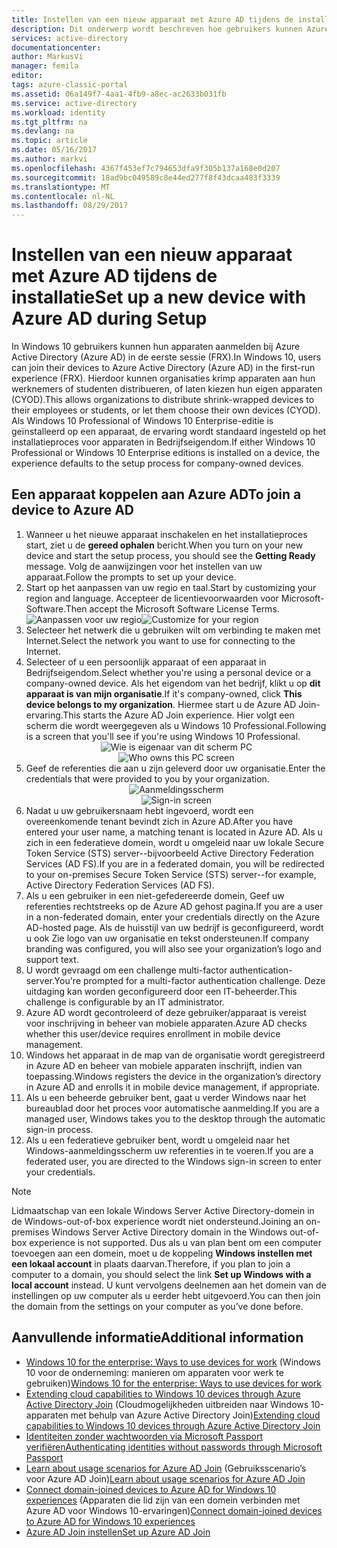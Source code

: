 ```yaml
---
title: Instellen van een nieuw apparaat met Azure AD tijdens de installatie | Microsoft Docs
description: Dit onderwerp wordt beschreven hoe gebruikers kunnen Azure AD Join instellen tijdens hun first-run experience.
services: active-directory
documentationcenter: 
author: MarkusVi
manager: femila
editor: 
tags: azure-classic-portal
ms.assetid: 06a149f7-4aa1-4fb9-a8ec-ac2633b031fb
ms.service: active-directory
ms.workload: identity
ms.tgt_pltfrm: na
ms.devlang: na
ms.topic: article
ms.date: 05/16/2017
ms.author: markvi
ms.openlocfilehash: 4367f453ef7c794653dfa9f305b137a168e0d207
ms.sourcegitcommit: 18ad9bc049589c8e44ed277f8f43dcaa483f3339
ms.translationtype: MT
ms.contentlocale: nl-NL
ms.lasthandoff: 08/29/2017
---
```

# <a name="set-up-a-new-device-with-azure-ad-during-setup"></a><span data-ttu-id="bd152-103">Instellen van een nieuw apparaat met Azure AD tijdens de installatie</span><span class="sxs-lookup"><span data-stu-id="bd152-103">Set up a new device with Azure AD during Setup</span></span>
<span data-ttu-id="bd152-104">In Windows 10 gebruikers kunnen hun apparaten aanmelden bij Azure Active Directory (Azure AD) in de eerste sessie (FRX).</span><span class="sxs-lookup"><span data-stu-id="bd152-104">In Windows 10, users can join their devices to Azure Active Directory (Azure AD) in the first-run experience (FRX).</span></span> <span data-ttu-id="bd152-105">Hierdoor kunnen organisaties krimp apparaten aan hun werknemers of studenten distribueren, of laten kiezen hun eigen apparaten (CYOD).</span><span class="sxs-lookup"><span data-stu-id="bd152-105">This allows organizations to distribute shrink-wrapped devices to their employees or students, or let them choose their own devices (CYOD).</span></span>
<span data-ttu-id="bd152-106">Als Windows 10 Professional of Windows 10 Enterprise-editie is geïnstalleerd op een apparaat, de ervaring wordt standaard ingesteld op het installatieproces voor apparaten in Bedrijfseigendom.</span><span class="sxs-lookup"><span data-stu-id="bd152-106">If either Windows 10 Professional or Windows 10 Enterprise editions is installed on a device, the experience defaults to the setup process for company-owned devices.</span></span>

## <a name="to-join-a-device-to-azure-ad"></a><span data-ttu-id="bd152-107">Een apparaat koppelen aan Azure AD</span><span class="sxs-lookup"><span data-stu-id="bd152-107">To join a device to Azure AD</span></span>
1. <span data-ttu-id="bd152-108">Wanneer u het nieuwe apparaat inschakelen en het installatieproces start, ziet u de **gereed ophalen** bericht.</span><span class="sxs-lookup"><span data-stu-id="bd152-108">When you turn on your new device and start the setup process, you should see the  **Getting Ready** message.</span></span> <span data-ttu-id="bd152-109">Volg de aanwijzingen voor het instellen van uw apparaat.</span><span class="sxs-lookup"><span data-stu-id="bd152-109">Follow the prompts to set up your device.</span></span>
2. <span data-ttu-id="bd152-110">Start op het aanpassen van uw regio en taal.</span><span class="sxs-lookup"><span data-stu-id="bd152-110">Start by customizing your region and language.</span></span> <span data-ttu-id="bd152-111">Accepteer de licentievoorwaarden voor Microsoft-Software.</span><span class="sxs-lookup"><span data-stu-id="bd152-111">Then accept the Microsoft Software License Terms.</span></span>
   <span data-ttu-id="bd152-112">![Aanpassen voor uw regio](./media/active-directory-azureadjoin/active-directory-azureadjoin-customize-region.png)</span><span class="sxs-lookup"><span data-stu-id="bd152-112">![Customize for your region](./media/active-directory-azureadjoin/active-directory-azureadjoin-customize-region.png)</span></span>
3. <span data-ttu-id="bd152-113">Selecteer het netwerk die u gebruiken wilt om verbinding te maken met Internet.</span><span class="sxs-lookup"><span data-stu-id="bd152-113">Select the network you want to use for connecting to the Internet.</span></span>
4. <span data-ttu-id="bd152-114">Selecteer of u een persoonlijk apparaat of een apparaat in Bedrijfseigendom.</span><span class="sxs-lookup"><span data-stu-id="bd152-114">Select whether you're using a personal device or a company-owned device.</span></span> <span data-ttu-id="bd152-115">Als het eigendom van het bedrijf, klikt u op **dit apparaat is van mijn organisatie**.</span><span class="sxs-lookup"><span data-stu-id="bd152-115">If it's company-owned, click **This device belongs to my organization**.</span></span> <span data-ttu-id="bd152-116">Hiermee start u de Azure AD Join-ervaring.</span><span class="sxs-lookup"><span data-stu-id="bd152-116">This starts the Azure AD Join experience.</span></span> <span data-ttu-id="bd152-117">Hier volgt een scherm die wordt weergegeven als u Windows 10 Professional.</span><span class="sxs-lookup"><span data-stu-id="bd152-117">Following is a screen that you'll see if you're using Windows 10 Professional.</span></span>
   <span data-ttu-id="bd152-118"><center>
   ![Wie is eigenaar van dit scherm PC](./media/active-directory-azureadjoin/active-directory-azureadjoin-who-owns-pc.png)</span><span class="sxs-lookup"><span data-stu-id="bd152-118"><center>
![Who owns this PC screen](./media/active-directory-azureadjoin/active-directory-azureadjoin-who-owns-pc.png)</span></span>
5. <span data-ttu-id="bd152-119">Geef de referenties die aan u zijn geleverd door uw organisatie.</span><span class="sxs-lookup"><span data-stu-id="bd152-119">Enter the credentials that were provided to you by your organization.</span></span>
   <span data-ttu-id="bd152-120"><center>
   ![Aanmeldingsscherm](./media/active-directory-azureadjoin/active-directory-azureadjoin-sign-in.png)</span><span class="sxs-lookup"><span data-stu-id="bd152-120"><center>
![Sign-in screen](./media/active-directory-azureadjoin/active-directory-azureadjoin-sign-in.png)</span></span>
6. <span data-ttu-id="bd152-121">Nadat u uw gebruikersnaam hebt ingevoerd, wordt een overeenkomende tenant bevindt zich in Azure AD.</span><span class="sxs-lookup"><span data-stu-id="bd152-121">After you have entered your user name, a matching tenant is located in Azure AD.</span></span> <span data-ttu-id="bd152-122">Als u zich in een federatieve domein, wordt u omgeleid naar uw lokale Secure Token Service (STS) server--bijvoorbeeld Active Directory Federation Services (AD FS).</span><span class="sxs-lookup"><span data-stu-id="bd152-122">If you are in a federated domain, you will be redirected to your on-premises Secure Token Service (STS) server--for example, Active Directory Federation Services (AD FS).</span></span>
7. <span data-ttu-id="bd152-123">Als u een gebruiker in een niet-gefedereerde domein, Geef uw referenties rechtstreeks op de Azure AD gehost pagina.</span><span class="sxs-lookup"><span data-stu-id="bd152-123">If you are a user in a non-federated domain, enter your credentials directly on the Azure AD-hosted page.</span></span> <span data-ttu-id="bd152-124">Als de huisstijl van uw bedrijf is geconfigureerd, wordt u ook Zie logo van uw organisatie en tekst ondersteunen.</span><span class="sxs-lookup"><span data-stu-id="bd152-124">If company branding was configured, you will also see your organization’s logo and support text.</span></span>
8. <span data-ttu-id="bd152-125">U wordt gevraagd om een challenge multi-factor authentication-server.</span><span class="sxs-lookup"><span data-stu-id="bd152-125">You're prompted for a multi-factor authentication challenge.</span></span> <span data-ttu-id="bd152-126">Deze uitdaging kan worden geconfigureerd door een IT-beheerder.</span><span class="sxs-lookup"><span data-stu-id="bd152-126">This challenge is configurable by an IT administrator.</span></span>
9. <span data-ttu-id="bd152-127">Azure AD wordt gecontroleerd of deze gebruiker/apparaat is vereist voor inschrijving in beheer van mobiele apparaten.</span><span class="sxs-lookup"><span data-stu-id="bd152-127">Azure AD checks whether this user/device requires enrollment in mobile device management.</span></span>
10. <span data-ttu-id="bd152-128">Windows het apparaat in de map van de organisatie wordt geregistreerd in Azure AD en beheer van mobiele apparaten inschrijft, indien van toepassing.</span><span class="sxs-lookup"><span data-stu-id="bd152-128">Windows registers the device in the organization’s directory in Azure AD and enrolls it in mobile device management, if appropriate.</span></span>
11. <span data-ttu-id="bd152-129">Als u een beheerde gebruiker bent, gaat u verder Windows naar het bureaublad door het proces voor automatische aanmelding.</span><span class="sxs-lookup"><span data-stu-id="bd152-129">If you are a managed user, Windows takes you to the desktop through the automatic sign-in process.</span></span>
12. <span data-ttu-id="bd152-130">Als u een federatieve gebruiker bent, wordt u omgeleid naar het Windows-aanmeldingsscherm uw referenties in te voeren.</span><span class="sxs-lookup"><span data-stu-id="bd152-130">If you are a federated user, you are directed to the Windows sign-in screen to enter your credentials.</span></span>

> [!NOTE]
> <span data-ttu-id="bd152-131">Lidmaatschap van een lokale Windows Server Active Directory-domein in de Windows-out-of-box experience wordt niet ondersteund.</span><span class="sxs-lookup"><span data-stu-id="bd152-131">Joining an on-premises Windows Server Active Directory domain in the Windows out-of-box experience is not supported.</span></span> <span data-ttu-id="bd152-132">Dus als u van plan bent om een computer toevoegen aan een domein, moet u de koppeling **Windows instellen met een lokaal account** in plaats daarvan.</span><span class="sxs-lookup"><span data-stu-id="bd152-132">Therefore, if you plan to join a computer to a domain, you should select the link **Set up Windows with a local account** instead.</span></span> <span data-ttu-id="bd152-133">U kunt vervolgens deelnemen aan het domein van de instellingen op uw computer als u eerder hebt uitgevoerd.</span><span class="sxs-lookup"><span data-stu-id="bd152-133">You can then join the domain from the settings on your computer as you’ve done before.</span></span>
> 
> 

## <a name="additional-information"></a><span data-ttu-id="bd152-134">Aanvullende informatie</span><span class="sxs-lookup"><span data-stu-id="bd152-134">Additional information</span></span>
* <span data-ttu-id="bd152-135">[Windows 10 for the enterprise: Ways to use devices for work](active-directory-azureadjoin-windows10-devices-overview.md) (Windows 10 voor de onderneming: manieren om apparaten voor werk te gebruiken)</span><span class="sxs-lookup"><span data-stu-id="bd152-135">[Windows 10 for the enterprise: Ways to use devices for work](active-directory-azureadjoin-windows10-devices-overview.md)</span></span>
* <span data-ttu-id="bd152-136">[Extending cloud capabilities to Windows 10 devices through Azure Active Directory Join](active-directory-azureadjoin-user-upgrade.md) (Cloudmogelijkheden uitbreiden naar Windows 10-apparaten met behulp van Azure Active Directory Join)</span><span class="sxs-lookup"><span data-stu-id="bd152-136">[Extending cloud capabilities to Windows 10 devices through Azure Active Directory Join](active-directory-azureadjoin-user-upgrade.md)</span></span>
* [<span data-ttu-id="bd152-137">Identiteiten zonder wachtwoorden via Microsoft Passport verifiëren</span><span class="sxs-lookup"><span data-stu-id="bd152-137">Authenticating identities without passwords through Microsoft Passport</span></span>](active-directory-azureadjoin-passport.md)
* <span data-ttu-id="bd152-138">[Learn about usage scenarios for Azure AD Join](active-directory-azureadjoin-deployment-aadjoindirect.md) (Gebruiksscenario’s voor Azure AD Join)</span><span class="sxs-lookup"><span data-stu-id="bd152-138">[Learn about usage scenarios for Azure AD Join](active-directory-azureadjoin-deployment-aadjoindirect.md)</span></span>
* <span data-ttu-id="bd152-139">[Connect domain-joined devices to Azure AD for Windows 10 experiences](active-directory-azureadjoin-devices-group-policy.md) (Apparaten die lid zijn van een domein verbinden met Azure AD voor Windows 10-ervaringen)</span><span class="sxs-lookup"><span data-stu-id="bd152-139">[Connect domain-joined devices to Azure AD for Windows 10 experiences](active-directory-azureadjoin-devices-group-policy.md)</span></span>
* [<span data-ttu-id="bd152-140">Azure AD Join instellen</span><span class="sxs-lookup"><span data-stu-id="bd152-140">Set up Azure AD Join</span></span>](active-directory-azureadjoin-setup.md)

